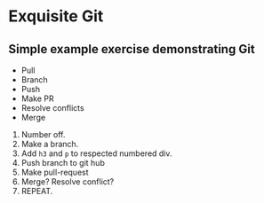 # Exquisite Git

## Simple example exercise demonstrating Git
* Pull
* Branch
* Push
* Make PR
* Resolve conflicts
* Merge

1. Number off.
1. Make a branch.
1. Add `h3` and `p` to respected numbered div.
1. Push branch to git hub
1. Make pull-request
1. Merge? Resolve conflict?
1. REPEAT.

